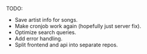 TODO:

* Save artist info for songs.
* Make cronjob work again (hopefully just server fix).
* Optimize search queries.
* Add error handling.
* Split frontend and api into separate repos.
